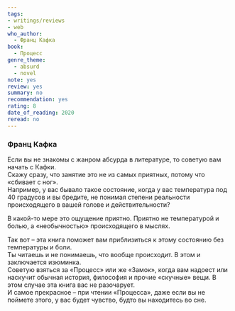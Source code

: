 ```yaml
---
tags: 
- writings/reviews
- web
who_author:
  - Франц Кафка
book:
  - Процесс
genre_theme:
  - absurd
  - novel
note: yes
review: yes
summary: no
recommendation: yes
rating: 8
date_of_reading: 2020
reread: no
---
```

### Франц Кафка

Если вы не знакомы с жанром абсурда в литературе, то советую вам начать с Кафки.  
Скажу сразу, что занятие это не из самых приятных, потому что «сбивает с ног».  
Например, у вас бывало такое состояние, когда у вас температура под 40 градусов и вы бредите, не понимая степени реальности происходящего в вашей голове и действительности?  

В какой-то мере это ощущение приятно. Приятно не температурой и болью, а «необычностью» происходящего в мыслях.  

Так вот – эта книга поможет вам приблизиться к этому состоянию без температуры и боли.  
Ты читаешь и не понимаешь, что вообще происходит. В этом и заключается изюминка.  
Советую взяться за «Процесс» или же «Замок», когда вам надоест или наскучит обычная история, философия и прочие «скучные» вещи. В этом случае эта книга вас не разочарует.  
И самое прекрасное – при чтении «Процесса», даже если вы не поймете этого, у вас будет чувство, будто вы находитесь во сне.